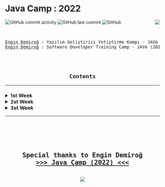 <h1> Java Camp : 2022 </h1>
<div align="left" width="100%">
<img alt="GitHub commit activity" src="https://img.shields.io/github/commit-activity/w/oncado86/JavaCamp_2022?label=Commit%20Activity&style=plastic">
<img alt="GitHub last commit" src="https://img.shields.io/github/last-commit/oncado86/JavaCamp_2022?label=Last%20Commit&style=plastic">
<img alt="GitHub" src="https://img.shields.io/github/license/oncado86/JavaCamp_2022?label=License&style=plastic">
<img align="right" src="https://visitor-badge.laobi.icu/badge?page_id=oncado86.JavaCamp_2022&right_color=lightgrey&format=true&left_text=My%20Page%20Visitors">
</div>
<div align="center" width="100%">
<br>
<br>
<pre>
<abbr title="Eğitmen">Engin Demiroğ</abbr> : Yazılım Geliştirici Yetiştirme Kampı - JAVA (2022)
<abbr title="Instructor">Engin Demiroğ</abbr> : Software Developer Training Camp - JAVA (2022)
</pre>
<br>
<br>
<h2><code>Contents</code></h2>
<hr>
<h3>
<div align="left">
<!--Week1-->
    <details>
    <summary> 1st Week</summary>
    <ul>
        <li>
            <details>
            <summary> Education</summary>
                <ul>
                    <li>
                        <a href="https://github.com/oncado86/JavaCamp_2022/tree/JavaCamp2022/Day1/Education/Intro" target="_blank">Intro</a>
                    </li>
                </ul>
            </details>
        </li>
        <li>
            <details>
            <summary> Homeworks</summary>
                <ul>
                    <li>
                        <a href="https://github.com/oncado86/JavaCamp_2022/tree/JavaCamp2022/Day1/Homeworks/h01_HelloWorld" target="_blank">Hello World!</a>
                    </li>
                    <li>
                        <a href="https://github.com/oncado86/JavaCamp_2022/tree/JavaCamp2022/Day1/Homeworks/h02_Variables" target="_blank">Variables</a>
                    </li>
                    <li>
                        <a href="https://github.com/oncado86/JavaCamp_2022/tree/JavaCamp2022/Day1/Homeworks/h03_DataTypes" target="_blank">Data Types</a>
                    </li>
                    <li>
                        <a href="https://github.com/oncado86/JavaCamp_2022/tree/JavaCamp2022/Day1/Homeworks/h04_Conditionals" target="_blank">Conditionals</a>
                    </li>
                <ul>
                    <li>
                        <a href="https://github.com/oncado86/JavaCamp_2022/tree/JavaCamp2022/Day1/Homeworks/h05_RecapDemo1" target="_blank">Recap Demo 1</a>
                    </li>
                </ul>
                    <li>
                        <a href="https://github.com/oncado86/JavaCamp_2022/tree/JavaCamp2022/Day1/Homeworks/h06_SwitchDemo" target="_blank">Switch Demo</a>
                    </li>
                    <li>
                        <a href="https://github.com/oncado86/JavaCamp_2022/tree/JavaCamp2022/Day1/Homeworks/h07_LoopDemo" target="_blank">Loop Demo</a>
                    </li>
                    <li>
                        <a href="https://github.com/oncado86/JavaCamp_2022/tree/JavaCamp2022/Day1/Homeworks/h08_ArraysDemo" target="_blank">Arrays Demo</a>
                    </li>
                <ul>
                    <li>
                        <a href="https://github.com/oncado86/JavaCamp_2022/tree/JavaCamp2022/Day1/Homeworks/h09_RecapDemo2" target="_blank">Recap Demo 2</a>
                    </li>
                </ul>
                    <li>
                        <a href="https://github.com/oncado86/JavaCamp_2022/tree/JavaCamp2022/Day1/Homeworks/h10_MultiDimensionalArrayDemo" target="_blank">Multi Dimensional Array Demo</a>
                    </li>
                    <li>
                        <a href="https://github.com/oncado86/JavaCamp_2022/tree/JavaCamp2022/Day1/Homeworks/h11_StringsDemo" target="_blank">Strings Demo</a>
                    </li>
                    <li>
                        <a href="https://github.com/oncado86/JavaCamp_2022/tree/JavaCamp2022/Day1/Homeworks/h12_StringsDemo2" target="_blank">Strings Demo 2</a>
                    </li>
                    <li>
                        Mini-Projects:
                    </li>
                        <ul>
                            <li>
                                <a href="https://github.com/oncado86/JavaCamp_2022/tree/JavaCamp2022/Day1/Homeworks/h13_MiniProjeAsalSayi" target="_blank">Prime Number</a>
                            </li>
                        <li>
                            <a href="https://github.com/oncado86/JavaCamp_2022/tree/JavaCamp2022/Day1/Homeworks/h14_MiniProjeSesliHarf" target="_blank">Vowel</a>
                        </li>
                        <li>
                            <a href="https://github.com/oncado86/JavaCamp_2022/tree/JavaCamp2022/Day1/Homeworks/h15_MiniProjeMukemmelSayi" target="_blank">Perfect Number</a>
                        </li>
                        <li>
                            <a href="https://github.com/oncado86/JavaCamp_2022/tree/JavaCamp2022/Day1/Homeworks/h16_miniProjeArkadasSayilar" target="_blank">Friend Numbers</a>
                        </li>
                        <li>
                            <a href="https://github.com/oncado86/JavaCamp_2022/tree/JavaCamp2022/Day1/Homeworks/h17_MiniProjeSayiBulma" target="_blank">Is the number on the list?</a>
                        </li>
                    </ul>
                </ul>
            </details>
        </li>
    </ul>
    </details>
    <!--Week2-->
    <details>
    <summary> 2st Week</summary>
    <ul>
        <li>
            <details>
            <summary> Education</summary>
                <ul>
                    <li>
                        <a href="https://github.com/oncado86/JavaCamp_2022/tree/JavaCamp2022/Day2/Education/OOP_1" target="_blank">OOP : Object-Oriented Programming</a>
                    </li>
                </ul>
            </details>
        </li>
        <li>
            <details>
            <summary> Homeworks</summary>
                <ul>
                    <li>
                        <a href ="https://github.com/oncado86/JavaCamp_2022/tree/JavaCamp2022/Day2/Homeworks/h01_Methods" target="_blank">Methods</a>
                    </li>
                    <li>
                        <a href ="https://github.com/oncado86/JavaCamp_2022/tree/JavaCamp2022/Day2/Homeworks/h02_Methods2" target="_blank">Methods 2</a>
                    </li>
                    <li>
                        <a href ="https://github.com/oncado86/JavaCamp_2022/tree/JavaCamp2022/Day2/Homeworks/h03_VariableArguments" target="_blank">Variable Arguments</a>
                    </li>
                    <li>
                        <a href ="https://github.com/oncado86/JavaCamp_2022/tree/JavaCamp2022/Day2/Homeworks/h04_Classes" target="_blank">Classes</a>
                    </li>
                    <ul>
                        <li>
                            <a href ="https://github.com/oncado86/JavaCamp_2022/tree/JavaCamp2022/Day2/Homeworks/h05_RecapDemo_Classes" target="_blank">Recap Demo</a>
                        </li>
                    </ul>
                    <li>
                        <a href ="https://github.com/oncado86/JavaCamp_2022/tree/JavaCamp2022/Day2/Homeworks/h06_ClassesWithAttributes_GetterSetter_Constructor" target="_blank">Classes With Attributes & Getter-Setter & Constructor</a>
                    </li>
                    <li>
                        <a href ="https://github.com/oncado86/JavaCamp_2022/tree/JavaCamp2022/Day2/Homeworks/h07_MethodOverloading" target="_blank">Method Overloading</a>
                    </li>
                    <li>
                        <a href ="https://github.com/oncado86/JavaCamp_2022/tree/JavaCamp2022/Day2/Homeworks/h08_Inheritance" target="_blank">Inheritance</a>
                    </li>
                    <li>
                        <a href ="https://github.com/oncado86/JavaCamp_2022/tree/JavaCamp2022/Day2/Homeworks/h09_InheritanceDemo" target="_blank">Inheritance Demo</a>
                    </li>
                </ul>
            </details>
        </li>
    </ul>
    </details>
    <!--Week3-->
    <details>
    <summary> 3st Week</summary>
    <ul>
        <li>
            <details>
            <summary> Education</summary>
                <ul>
                    <li>
                        <a href ="https://github.com/oncado86/JavaCamp_2022/tree/JavaCamp2022/Day3/Education/oopWithNLayeredApp" target="_blank">OOP With N Layered App</a>
                    </li>
                </ul>
            </details>
        </li>
        <li>
            <details>
            <summary> Homeworks</summary>
            <ul>
                <li>
                    <details>
                    <summary> 1st Homework</summary>
                        <ul>
                            <li>
                                <a href="https://github.com/oncado86/JavaCamp_2022/tree/JavaCamp2022/Day3/Homeworks/Homework_1/h01_OOP" target="_blank">OOP Demo</a>
                            </li>
                        </ul>
                    </details>
                </li>
                <li>
                    <details>
                    <summary> 2st Homework</summary>
                        <ul>
                            <li>
                                <a href="https://github.com/oncado86/JavaCamp_2022/tree/JavaCamp2022/Day3/Homeworks/Homework_2/h01_polymorphismDemo" target="_blank">Polymorphism Demo</a>
                            </li>
                            <li>
                                <a href="https://github.com/oncado86/JavaCamp_2022/tree/JavaCamp2022/Day3/Homeworks/Homework_2/h02_overriding" target="_blank">Overriding</a>
                            </li>
                            <li>
                                <a href="https://github.com/oncado86/JavaCamp_2022/tree/JavaCamp2022/Day3/Homeworks/Homework_2/h03_abstractClasses" target="_blank">Abstract Classes</a>
                            </li>
                            <li>
                                <a href="https://github.com/oncado86/JavaCamp_2022/tree/JavaCamp2022/Day3/Homeworks/Homework_2/h04_abstractDemo" target="_blank">Abstract Demo</a>
                            </li>
                            <li>
                                <a href="https://github.com/oncado86/JavaCamp_2022/tree/JavaCamp2022/Day3/Homeworks/Homework_2/h05_interfaces_polymorphism" target="_blank">Interfaces & Polymorphism</a>
                            </li>
                            <li>
                                <a href="https://github.com/oncado86/JavaCamp_2022/tree/JavaCamp2022/Day3/Homeworks/Homework_2/h06_interfaceDemo" target="_blank">Interfaces Demo</a>
                            </li>
                            <li>
                                <a href="https://github.com/oncado86/JavaCamp_2022/tree/JavaCamp2022/Day3/Homeworks/Homework_2/h07_staticDemo" target="_blank">Static Demo</a>
                            </li>
                        </ul>
                    </details>
                </li>
                <li>
                    <details>
                    <summary> 3th Homework</summary>
                        <ul>
                            <li>
                                <a href ="https://github.com/oncado86/JavaCamp_2022/tree/JavaCamp2022/Day3/Homeworks/Homework_3" target="_blank">Coding the trainer, category and course sections on the main page of the kodlama.io website in a layered architecture.</a>
                            </li>
                        </ul>
                    </details>
                </li>
                <li>
                    <details>
                    <summary> 4-5-6th Homework</summary>
                        <ul>
                            <li>
                                <a href ="https://github.com/oncado86/JavaCamp_2022/tree/JavaCamp2022/Day3/Homeworks/Homework_4_5_6/h01_sql_northwind" target="_blank">Northwind database and SQL queries.</a>
                            </li>
                            <li>
                                <a href ="https://github.com/oncado86/JavaCamp_2022/tree/JavaCamp2022/Day3/Homeworks/Homework_4_5_6/h02_database" target="_blank">A basic bank database design.</a>
                            </li>
                        </ul>
                    </details>
                </li>
            </details>
        </li>
    </ul>
    </details>
</div>
</h3>
<hr>
<br>
<br>
<pre>
<h2>
Special thanks to Engin Demiroğ
<b><a href="https://www.youtube.com/watch?v=-XfPd-cQRuo&list=PLqG356ExoxZUGztzAxqIWkkTq8JVa-o3X" target="_blank">>>> Java Camp (2022) <<<</a></b>
</h2>
<img src="https://user-images.githubusercontent.com/77399565/194779564-3374fa9a-aeb9-4fe8-bee0-fddf0b287158.png" class="rounded"/>
</pre>
</div>
